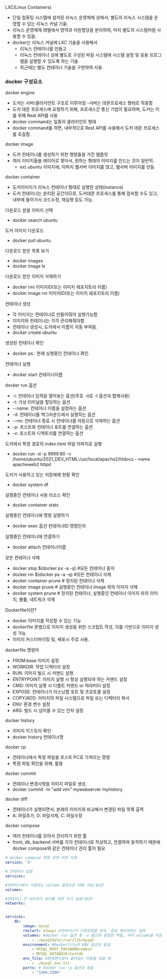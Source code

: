 LXC(Linux Containers)
- 단일 컴퓨팅 시스템에 설치된 리눅스 운영체제 상에서, 별도의 리눅스 시스템을 운영할 수 있는 리눅스 커널 기술.
- 리눅스 운영체제 레벨에서 영역과 자원할당을 분리하여, 마치 별도의 시스템처럼 사용할 수 있음.
- docker는 리눅스 커널에 LXC 기술을 사용해서
    - 리눅스 컨테이너를 만들고
    - 리눅스 컨테이너 상에 별도로 구성된 파일 시스템에 시스템 설정 및 응용 프로그램을 실행할 수 있도록 하는 기술.
    - 최근에는 별도 컨테이너 기술을 구현하여 사용.

### docker 구성요소

docker engine
- 도커는 서버/클라이언트 구조로 이루어짐
-서버는 데몬프로세스 형태로 작동함
- 도커 데몬 프로세스에 요청하기 위해, 프로세스간 통신 기법이 필요하며, 도커는 이를 위해 Reat API를 사용
- docker command는 일종의 클라이언트 형태
- docker command를 하면, 내부적으로 Rest API를 사용해서 도커 데몬 프로세스를 호출함.

docker image
- 도커 컨테이너를 생성하기 위한 명령들을 가진 템플릿
- 여러 이미지들을 레이어로 쌓아서, 원하는 형태의 이미지를 만드는 것이 일반적.
    - ex) ubuntu 이미지에, 아파치 웹서버 이미지를 얹고, 웹서버 이미지를 만듬

docker container
- 도커이미지가 리눅스 컨테이너 형태로 실행한 상태(instance)
- 도커 컨테이너는 분리된 공간이므로, 도커데몬 프로세스를 통해 접속할 수도 있고, 내부에 들어가서 코드수정, 재실행 등도 가능.

다운로드 받을 이미지 선택
- docker search ubuntu

도커 이미지 다운로드
- docker pull ubuntu

다운로드 받은 목록 보기
- docker images
- docker image ls

다운로드 받은 이미지 삭제하기
- docker rmi 이미지ID(또는 이미지 레포지토리 이름)
- docker image rm 이미지ID(또는 이미지 레포지토리 이름)

컨테이너 생성
- 각 이미지는 컨테이너로 만들어줘야 실행가능함
- 이미지와 컨테이너는 각각 관리해줘야함
- 컨테이너 생성시, 도커에서 이름이 자동 부여됨.
- docker create ubuntu

생성된 컨테이너 확인
- docker ps : 현재 싱행중인 컨테이너 확인.

컨테이너 실행
- docker start 컨테이너이름

docker run 옵션
- -i: 컨테이너 입력을 열어놓는 옵션(주로 -it로 -t 옵션과 함께사용)
- -t: 가상 터미널을 할당하는 옵션
- --name: 컨테이너 이름을 설정하는 옵션
- -d: 컨테이너를 백그라운드에서 실행하는 옵션
- --rm: 컨테이너 종료 시 컨테이너를 자동으로 삭제하는 옵션
- -p: 호스트와 컨테이너 포트를 연결하는 옵션
- -v: 호스트와 디렉토리를 연결하는 옵션


도커에서 특정 경로의 index.html 파일 아파치로 실행
- docker run -d -p 9999:80 -v /home/ubuntu/2021_DEV_HTML:/usr/local/apache2/htdocs --name apacheweb2 httpd 

도커가 사용하고 있는 저장매체 현황 확인
- docker system df

실행중인 컨테이너 사용 리소스 확인
- docker container stats

실행중인 컨테이너에 명령 실행하기
- docker exec 옵션 컨테이너ID 명령인자

실행중인 컨테이너에 연결하기
- docker attach 컨테이너이름

모든 컨테이너 삭제
- docker stop $(docker ps -a -q) #모든 컨테이너 중지
- docker rm $(docker ps -a -q) #모든 컨테이너 삭제
- docker container prune # 정지된 컨테이너 삭제
- docker image prune # 실행중인 컨테이너 image 외의 이미지 삭제
- docker system prune # 정지된 컨테이너, 실행중인 컨테이너 이미지 외의 이미지, 볼륨, 네트워크 삭제


Dockerfile이란?
- docker 이미지를 작성할 수 있는 기능
- dockerfile 문법으로 이미지 생성을 위한 스크립트 작성, 이를 기반으로 이미지 생성 가능
- 이미지 커스터마이징 및, 배포시 주로 사용.

dockerfile 명령어
- FROM:base 이미지 설정
- WORKDIR:	작업 디렉터리 설정
- RUN:	이미지 빌드 시 커맨드 실행
- ENTRYPOINT:	이미지 실행 시 항상 실행되야 하는 커맨드 설정
- CMD:	이미지 실행 시 디폴트 커맨드 or 파라미터 설정
- EXPOSE:	컨테이너가 리스닝할 포트 및 프로토콜 설정
- COPY/ADD:	이미지의 파일 시스템으로 파일 또는 디렉터리 복사
- ENV:	환경 변수 설정
- ARG:	빌드 시 넘어올 수 있는 인자 설정

docker history
- 이미지 히스토리 확인
- docker history 컨테이너명

docker cp
- 컨테이너에서 특정 파일을 호스트 PC로 가져오는 명령
- 특정 파일 확인을 위해, 활용

docker commit 
- 컨테이너 변경사항을 이미지 파일로 생성.
- docker commit -m "add vim" mywebserver myhistory

docker diff 
- 컨테이너가 실행되면서, 본래의 이미지와 비교해서 변경된 파일 목록 출력 
- A: 파일추가, D: 파일삭제, C: 파일수정

docker compose 
- 여러 컨테이너를 모아서 관리하기 위한 툴
- front, db, backend 서버를 각각 컨테이너로 작성하고, 연결하여 동작하기 때문에 docker compose와 같은 컨테이너 관리 툴이 필요
```yaml
# docker compose 파일 포맷 버전 지정
version: '3'

# 컨테이너 설정
services:

#컨테이너에서 사용하는 volume 설정으로 대체 가능(옵션)
volumes:

#컨테이너 간 네트워크 분리를 위한 추가 설정(옵션)
networks:


services:
    db:
        image: mysql
        restart: always #컨테이너가 다운되었을 경우, 항상 재시작하는 설정
        volumes: #docker run 옵션 중 -v 옵션과 동일한 역할, 여러 volume을 지정할 수 있기 때문에, 리스트처럼 작성
            - ./mysqldata:/var/lib/mysql
        environment: #Dockerfile의 ENV 옵션과 동일
            - MYSQL_ROOT_PASSWORD=admin
            - MYSQL_DATABASE=testdb
        env_file: #환경변수값이 들어있는 파일을 읽을 떄
            - ./mysql_env.txt
        ports: # docker run -p 옵션과 동일
            - "3306:3306"
```
